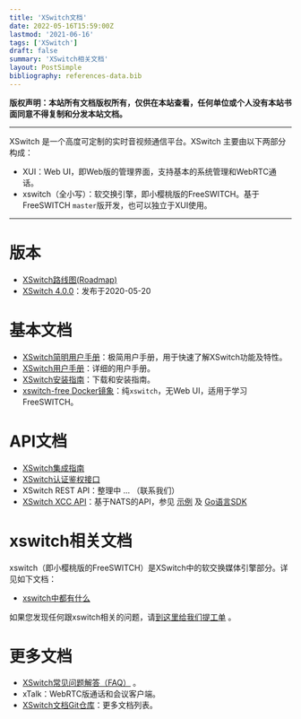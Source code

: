 ```yaml
---
title: 'XSwitch文档'
date: 2022-05-16T15:59:00Z
lastmod: '2021-06-16'
tags: ['XSwitch']
draft: false
summary: 'XSwitch相关文档'
layout: PostSimple
bibliography: references-data.bib
---
```


**版权声明：本站所有文档版权所有，仅供在本站查看，任何单位或个人没有本站书面同意不得复制和分发本站文档。**

<hr/>

XSwitch 是一个高度可定制的实时音视频通信平台。XSwitch 主要由以下两部分构成：

- XUI：Web UI，即Web版的管理界面，支持基本的系统管理和WebRTC通话。
- xswitch（全小写）：软交换引擎，即小樱桃版的FreeSWITCH。基于FreeSWITCH `master`版开发，也可以独立于XUI使用。

<hr/>

# 版本

- [XSwitch路线图(Roadmap)](/pages/roadmap)
- [XSwitch 4.0.0](/pages/xswitch-4.0.0)：发布于2020-05-20

# 基本文档

- [XSwitch简明用户手册](https://demo.xswitch.cn/xswitch.html)：极简用户手册，用于快速了解XSwitch功能及特性。
- [XSwitch用户手册](/docs/xswitch-user.html)：详细的用户手册。
- [XSwitch安装指南](/pages/xswitch-install/)：下载和安装指南。
- [xswitch-free Docker镜象](https://github.com/rts-cn/xswitch-free)：纯`xswitch`，无Web UI，适用于学习FreeSWITCH。

# API文档

- [XSwitch集成指南](/docs/xswitch-integration-guide.html)
- [XSwitch认证鉴权接口](/docs/xswitch-auth.html)
- XSwitch REST API：整理中 ... （联系我们）
- [XSwitch XCC API](/docs/xswitch-xcc.html)：基于NATS的API，参见 [示例](https://git.xswitch.cn/xswitch/xcc-examples) 及 [Go语言SDK](https://git.xswitch.cn/xswitch/xctrl)

# xswitch相关文档

xswitch（即小樱桃版的FreeSWITCH）是XSwitch中的软交换媒体引擎部分。详见如下文档：

- [xswitch中都有什么](/pages/xswitch/index/)

如果您发现任何跟xswitch相关的问题，请[到这里给我们提工单](https://git.xswitch.cn/xswitch/xswitch/issues) 。

# 更多文档

- [XSwitch常见问题解答（FAQ）](https://git.xswitch.cn/xswitch/docs#常见问题解答) 。
- xTalk：WebRTC版通话和会议客户端。
- [XSwitch文档Git仓库](https://git.xswitch.cn/xswitch/docs)：更多文档列表。
